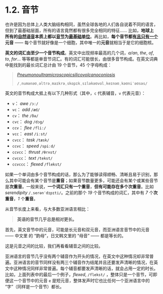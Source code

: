 # 1.2. 音节

也许是因为总体上人类大脑结构相同，虽然全球各地的人们各自说着不同的语言，但到了最基础层面，所有的语言竟然都有很多完全相同的特征…… 比如，**地球上所有的<u>自然语音</u>本质上都以<u>音节</u>为<u>最基础单位</u>**。再比如，**每个音节都<u>有且只有一个</u>元音** —— 每个音节就好像是一个细胞，其中唯一的**元音**就相当于是它的细胞核。

**英文的词汇由至少一个音节构成**。英文中出现频率最高的几个词，*a/an*, *the*, *of*, *to*, *for*... 等等都是单音节词汇。有的词汇可能很长，由很多音节构成。在英文词典中能找到的最长词汇总计由 19 个音节，45 个字母构成：

> *[Pneumonoultramicroscopicsilicovolcanoconiosis](https://en.wikipedia.org/wiki/Pneumonoultramicroscopicsilicovolcanoconiosis)* <span class="speak-word-inline" data-audio-us="/audios/En-us-pneumonoultramicroscopicsilicovolcanoconiosis.ogg.mp3"></span>
>
> `/ˌnumənəʊˌəltrəˌmaɪkrəˌskɑpɪkˌsɪləkəʊvɑlˌkeɪnəʊˌkəʊniˈəʊsəs/`

英文的音节构成大抵上有以下几种形式（其中，`c` 代表辅音，`v` 代表元音）：

 * `v`： *awe* `/ɔː/` <span class="speak-word-inline" data-audio-us="/audios/awe-us.mp3"></span>
 * `vc`： *add* `/æd/` <span class="speak-word-inline" data-audio-us="/audios/add-us.mp3"></span>
 * `cv`： *the* `/ðə/` <span class="speak-word-inline" data-audio-us="/audios/the-us.mp3"></span>
 * `cvc`： *dog* `/dɔg/` <span class="speak-word-inline" data-audio-us="/audios/dog-us.mp3"></span>
 * `ccv`： *flee* `/fliː/` <span class="speak-word-inline" data-audio-us="/audios/flee-us.mp3"></span>
 * `vcc`： *east* `/iːst/` <span class="speak-word-inline" data-audio-us="/audios/east-us.mp3"></span>
 * `cvcc`： *task* `/tæsk/` <span class="speak-word-inline" data-audio-us="/audios/task-us.mp3"></span>
 * `ccvc`： *speed* `/spiːd/` <span class="speak-word-inline" data-audio-us="/audios/speed-us.mp3"></span>
 * `ccvcc`： *thrust* `/θrʌst/` <span class="speak-word-inline" data-audio-us="/audios/thrust-us.mp3"></span>
 * `cvccc`： *text* `/tekst/` <span class="speak-word-inline" data-audio-us="/audios/text-us.mp3"></span>
 * `ccvccc`： *flexed* `/flekst/` <span class="speak-word-inline" data-audio-us="/audios/flexed-us.mp3"></span>

如果一个单词由多个音节构成的话，那么为了能够读得顺畅、清晰且易于识别，那么其中可能会有某个音节是**重音**；如果音节数量更多，可能还会有某个或某些音节是**次重音**。一般来说，**一个词汇只有一个重音**，**但有可能存在多个次重音**。比如 *serendipity* `/ˌserənˈdɪpɪti/`。之前的那个 *19* 个音节构成的词汇，其中有 *7* 个**次重音**，*1* 个**重音**。

从音节长度上来看，与大多数亚洲语言相比：

> **英语的音节几乎总是相对更长。**

首先，英文音节中的元音，可能是长元音和双元音，而亚洲语言音节中的元音 —— 中文里 的 “韵母”，日文韩文里的 “母音” —— 都是等长的。

这是元音之间的比较，我们再看看辅音之间的比较。

亚洲语言的音节几乎没有两个辅音作为开头的情况，在英文中这种情况却非常普遍。亚洲语言的音节同样没有两三个辅音作为结尾并且还要发声清晰的情况，在英文中这种情况同样非常普遍。每个辅音都要发声清晰的话，就会占用一定的时长。比如，上面列表中的最后一个例子，*flexed*, `/flekst/`<span class="speak-word-inline" data-audio-uk="/audios/flexed-uk.mp3" data-audio-us="/audios/flexed-us.mp3"></span> ，整体只是一个音节，可即便这一个音节中的元音 `e` 是短元音，整体发声时它也比任何一个亚洲语言中的 “字”（同样是一个音节）都长。

